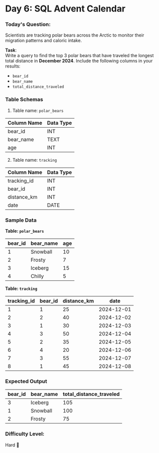 # Day 6: SQL Advent Calendar

### Today's Question:
Scientists are tracking polar bears across the Arctic to monitor their migration patterns and caloric intake.  

**Task**:  
Write a query to find the top 3 polar bears that have traveled the longest total distance in **December 2024**. Include the following columns in your results:  
- `bear_id`  
- `bear_name`  
- `total_distance_traveled`  

### Table Schemas
1. Table name: `polar_bears`

| Column Name | Data Type |
|-------------|-----------|
| bear_id     | INT       |
| bear_name   | TEXT      |
| age         | INT       |

2. Table name: `tracking`

| Column Name       | Data Type |
|--------------------|-----------|
| tracking_id       | INT       |
| bear_id           | INT       |
| distance_km       | INT       |
| date              | DATE      |

### Sample Data

**Table: `polar_bears`**

| bear_id | bear_name | age |
|---------|-----------|-----|
| 1       | Snowball  | 10  |
| 2       | Frosty    | 7   |
| 3       | Iceberg   | 15  |
| 4       | Chilly    | 5   |

**Table: `tracking`**

| tracking_id | bear_id | distance_km | date       |
|-------------|---------|-------------|------------|
| 1           | 1       | 25          | 2024-12-01 |
| 2           | 2       | 40          | 2024-12-02 |
| 3           | 1       | 30          | 2024-12-03 |
| 4           | 3       | 50          | 2024-12-04 |
| 5           | 2       | 35          | 2024-12-05 |
| 6           | 4       | 20          | 2024-12-06 |
| 7           | 3       | 55          | 2024-12-07 |
| 8           | 1       | 45          | 2024-12-08 |

### Expected Output

| bear_id | bear_name | total_distance_traveled |
|---------|-----------|-------------------------|
| 3       | Iceberg   | 105                     |
| 1       | Snowball  | 100                     |
| 2       | Frosty    | 75                      |

### Difficulty Level:
Hard 🎄
